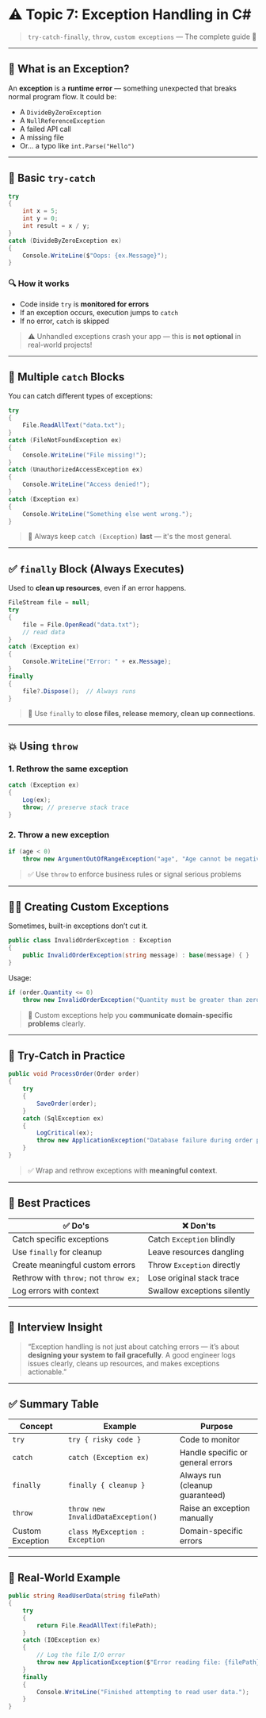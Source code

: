 # ⚠️ Topic 7: **Exception Handling in C#**

> `try-catch-finally`, `throw`, `custom exceptions` — The complete guide 🚨

---

## 🧠 What is an Exception?

An **exception** is a **runtime error** — something unexpected that breaks normal program flow.
It could be:

- A `DivideByZeroException`
- A `NullReferenceException`
- A failed API call
- A missing file
- Or… a typo like `int.Parse("Hello")`

---

## 🔁 Basic `try-catch`

```csharp
try
{
    int x = 5;
    int y = 0;
    int result = x / y;
}
catch (DivideByZeroException ex)
{
    Console.WriteLine($"Oops: {ex.Message}");
}
```

### 🔍 How it works

- Code inside `try` is **monitored for errors**
- If an exception occurs, execution jumps to `catch`
- If no error, `catch` is skipped

> ⚠️ Unhandled exceptions crash your app — this is **not optional** in real-world projects!

---

## 🔂 Multiple `catch` Blocks

You can catch different types of exceptions:

```csharp
try
{
    File.ReadAllText("data.txt");
}
catch (FileNotFoundException ex)
{
    Console.WriteLine("File missing!");
}
catch (UnauthorizedAccessException ex)
{
    Console.WriteLine("Access denied!");
}
catch (Exception ex)
{
    Console.WriteLine("Something else went wrong.");
}
```

> 🧠 Always keep `catch (Exception)` **last** — it's the most general.

---

## ✅ `finally` Block (Always Executes)

Used to **clean up resources**, even if an error happens.

```csharp
FileStream file = null;
try
{
    file = File.OpenRead("data.txt");
    // read data
}
catch (Exception ex)
{
    Console.WriteLine("Error: " + ex.Message);
}
finally
{
    file?.Dispose();  // Always runs
}
```

> 🔄 Use `finally` to **close files, release memory, clean up connections**.

---

## 💥 Using `throw`

### 1. Rethrow the same exception

```csharp
catch (Exception ex)
{
    Log(ex);
    throw; // preserve stack trace
}
```

### 2. Throw a new exception

```csharp
if (age < 0)
    throw new ArgumentOutOfRangeException("age", "Age cannot be negative");
```

> ✅ Use `throw` to enforce business rules or signal serious problems

---

## 🧑‍🏭 Creating Custom Exceptions

Sometimes, built-in exceptions don’t cut it.

```csharp
public class InvalidOrderException : Exception
{
    public InvalidOrderException(string message) : base(message) { }
}
```

Usage:

```csharp
if (order.Quantity <= 0)
    throw new InvalidOrderException("Quantity must be greater than zero.");
```

> 🎯 Custom exceptions help you **communicate domain-specific problems** clearly.

---

## 🧪 Try-Catch in Practice

```csharp
public void ProcessOrder(Order order)
{
    try
    {
        SaveOrder(order);
    }
    catch (SqlException ex)
    {
        LogCritical(ex);
        throw new ApplicationException("Database failure during order processing.", ex);
    }
}
```

> ✅ Wrap and rethrow exceptions with **meaningful context**.

---

## 🔐 Best Practices

| ✅ Do's                               | ❌ Don'ts                   |
| ------------------------------------- | --------------------------- |
| Catch specific exceptions             | Catch `Exception` blindly   |
| Use `finally` for cleanup             | Leave resources dangling    |
| Create meaningful custom errors       | Throw `Exception` directly  |
| Rethrow with `throw;` not `throw ex;` | Lose original stack trace   |
| Log errors with context               | Swallow exceptions silently |

---

## 🧠 Interview Insight

> “Exception handling is not just about catching errors — it’s about **designing your system to fail gracefully**. A good engineer logs issues clearly, cleans up resources, and makes exceptions actionable.”

---

## ✅ Summary Table

| Concept          | Example                            | Purpose                           |
| ---------------- | ---------------------------------- | --------------------------------- |
| `try`            | `try { risky code }`               | Code to monitor                   |
| `catch`          | `catch (Exception ex)`             | Handle specific or general errors |
| `finally`        | `finally { cleanup }`              | Always run (cleanup guaranteed)   |
| `throw`          | `throw new InvalidDataException()` | Raise an exception manually       |
| Custom Exception | `class MyException : Exception`    | Domain-specific errors            |

---

## 🧯 Real-World Example

```csharp
public string ReadUserData(string filePath)
{
    try
    {
        return File.ReadAllText(filePath);
    }
    catch (IOException ex)
    {
        // Log the file I/O error
        throw new ApplicationException($"Error reading file: {filePath}", ex);
    }
    finally
    {
        Console.WriteLine("Finished attempting to read user data.");
    }
}
```
